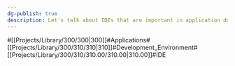 ```yaml
---
dg-publish: true
description: Let's talk about IDEs that are important in application development. We'll cover IDE-specific features, initialization, hotkeys, and more. An optimized IDE environment affects the speed of development, right?
---
```

#[[Projects/Library/300/300\|300]]#Applications#[[Projects/Library/300/310/310\|310]]#Development_Environment#[[Projects/Library/300/310/310.00/310.00\|310.00]]#IDE



